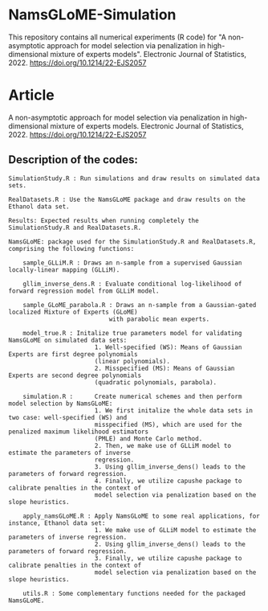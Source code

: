 # NamsGLoME-Simulation
This repository contains all numerical experiments (R code) for "A non-asymptotic approach for model selection via penalization in high-dimensional mixture of experts models". Electronic Journal of Statistics, 2022. https://doi.org/10.1214/22-EJS2057

# Article
A non-asymptotic approach for model selection via penalization in high-dimensional mixture of experts models. Electronic Journal of Statistics, 2022. https://doi.org/10.1214/22-EJS2057

## Description of the codes:

    SimulationStudy.R : Run simulations and draw results on simulated data sets.
    
    RealDatasets.R : Use the NamsGLoME package and draw results on the Ethanol data set.
    
    Results: Expected results when running completely the SimulationStudy.R and RealDatasets.R.
    
    NamsGLoME: package used for the SimulationStudy.R and RealDatasets.R, comprising the following functions:
    
        sample_GLLiM.R : Draws an n-sample from a supervised Gaussian locally-linear mapping (GLLiM).
    
        gllim_inverse_dens.R : Evaluate conditional log-likelihood of forward regression model from GLLiM model.
        
        sample_GLoME_parabola.R : Draws an n-sample from a Gaussian-gated localized Mixture of Experts (GLoME) 
                                with parabolic mean experts.
        
        model_true.R : Initalize true parameters model for validating NamsGLoME on simulated data sets:
                            1. Well-specified (WS): Means of Gaussian Experts are first degree polynomials 
                            (linear polynomials).
                            2. Misspecified (MS): Means of Gaussian Experts are second degree polynomials 
                            (quadratic polynomials, parabola).
                            
        simulation.R :      Create numerical schemes and then perform model selection by NamsGLoME:
                            1. We first initalize the whole data sets in two case: well-specified (WS) and 
                            misspecified (MS), which are used for the penalized maximum likelihood estimators 
                            (PMLE) and Monte Carlo method.
                            2. Then, we make use of GLLiM model to estimate the parameters of inverse 
                            regression.
                            3. Using gllim_inverse_dens() leads to the parameters of forward regression.
                            4. Finally, we utilize capushe package to calibrate penalties in the context of 
                            model selection via penalization based on the slope heuristics.
                            
        apply_namsGLoME.R : Apply NamsGLoME to some real applications, for instance, Ethanol data set:
                            1. We make use of GLLiM model to estimate the parameters of inverse regression. 
                            2. Using gllim_inverse_dens() leads to the parameters of forward regression.
                            3. Finally, we utilize capushe package to calibrate penalties in the context of
                            model selection via penalization based on the slope heuristics.
                            
        utils.R : Some complementary functions needed for the packaged NamsGLoME.
    
    
